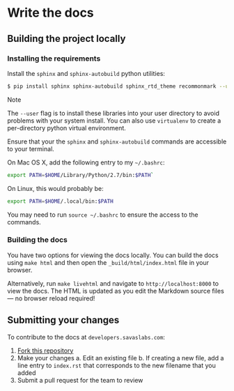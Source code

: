 # Write the docs

## Building the project locally

### Installing the requirements

Install the `sphinx` and `sphinx-autobuild` python utilities:

``` sh
$ pip install sphinx sphinx-autobuild sphinx_rtd_theme recommonmark --user
```

<div class="admonition note">
<p class="first admonition-title">Note</p>
<p class="last">The <code>--user</code> flag is to install these libraries into your user directory to avoid problems with your system install. You can also use <code>virtualenv</code> to create a per-directory python virtual environment.</p>
</div>

Ensure that your the `sphinx` and `sphinx-autobuild` commands are accessible to your terminal.

On Mac OS X, add the following entry to my `~/.bashrc`:

``` sh
export PATH=$HOME/Library/Python/2.7/bin:$PATH`
```

On Linux, this would probably be:

``` sh
export PATH=$HOME/.local/bin:$PATH
```

You may need to run `source ~/.bashrc` to ensure the access to the commands.

### Building the docs

You have two options for viewing the docs locally. You can build the docs using `make html` and then open the `_build/html/index.html` file in your browser.

Alternatively, run `make livehtml` and navigate to `http://localhost:8000` to view the docs. The HTML is updated as you edit the Markdown source files — no browser reload required!

## Submitting your changes

To contribute to the docs at `developers.savaslabs.com`:

1. [Fork this repository](https://github.com/savaslabs/developer-docs)
2. Make your changes
   a. Edit an existing file
   b. If creating a new file, add a line entry to `index.rst` that corresponds to the new filename that you added
3. Submit a pull request for the team to review
